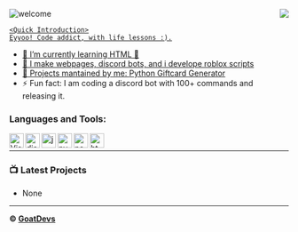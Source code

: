 ![welcome](https://api.creavite.co/out/41bf8f48-110c-42d2-859d-7c2ce8d3f078_standard.gif)<a href="https://goatdevelope.glitch.me/"> <img src="https://api.creavite.co/out/79c2a700-2c50-4765-9da4-32323be24602_standard.gif" align="right"/>

```jshttps://api.creavite.co/out/41bf8f48-110c-42d2-859d-7c2ce8d3f078_standard.gif
<Quick Introduction>
Eyyoo! Code addict, with life lessons :).
```

- 🌱 I’m currently learning HTML 🤣
- 💎 I make webpages, discord bots, and i develope roblox scripts
- 📣 Projects mantained by me: [Python Giftcard Generator](https://github.com/GoatDevelope/giftcard-generator)
- ⚡ Fun fact: I am coding a discord bot with 100+ commands and releasing it.<br />

### Languages and Tools:

<img align="left" alt="Visual Studio Code" width="26px" src="https://i.imgur.com/LwSdAlE.png" />
<img align="left" alt="discord.js" width="26px" src="https://i.imgur.com/SI1DZf3.png" />
<img align="left" alt="js" width="26px" src="https://i.imgur.com/3u1wzwE.png" />
<img align="left" alt="py" width="26px" src="https://i.imgur.com/4pIzF9V.png" />
<img align="left" alt="node.js" width="26px" src="https://i.imgur.com/tYLFZBh.png" />
<img align="left" alt="html5" width="26px" src="https://cdn.glitch.com/c6fb0503-3125-4262-a8e7-739d2558cd22%2Funnamed.png?v=1615399903001" /> <br />


<!-- ### Jobs
Currently coding discord bots for payments. Send me a message on discord to discuss.<br>
(Reputation) -> [epicnpc.com](https://www.epicnpc.com/members/reconlx.1167846/)<br /> -->

---

### 📺 Latest Projects

<!-- YOUTUBE:START -->
- None
<!-- YOUTUBE:END -->

---



**© [GoatDevs](https://github.com/GoatDevs)**

